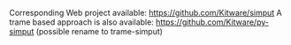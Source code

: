 Corresponding Web project available: https://github.com/Kitware/simput
A trame based approach is also available: https://github.com/Kitware/py-simput (possible rename to trame-simput)
